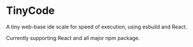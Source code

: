# TinyCode

A tiny web-base ide scale for speed of execution, using esbuild and React.

Currently supporting React and all major npm package. 
